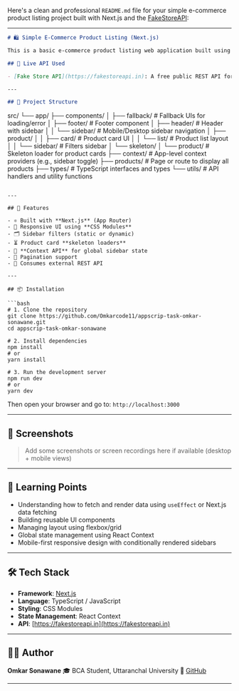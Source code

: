 Here's a clean and professional `README.md` file for your simple e-commerce product listing project built with Next.js and the [FakeStoreAPI](https://fakestoreapi.in):

---

```markdown
# 🛍️ Simple E-Commerce Product Listing (Next.js)

This is a basic e-commerce product listing web application built using **Next.js**. It fetches products from the [FakeStoreAPI](https://fakestoreapi.in) and displays them in a responsive layout. The project features components such as headers, sidebars, product cards, pagination, and skeleton loading for enhanced user experience.

## 🔗 Live API Used

- [Fake Store API](https://fakestoreapi.in): A free public REST API for testing and prototyping e-commerce applications.

---

## 📁 Project Structure

```

src/
└── app/
├── components/
│   ├── fallback/               # Fallback UIs for loading/error
│   ├── footer/                 # Footer component
│   ├── header/                 # Header with sidebar
│   │   └── sidebar/           # Mobile/Desktop sidebar navigation
│   ├── product/
│   │   ├── card/              # Product card UI
│   │   └── list/              # Product list layout
│   │       └── sidebar/       # Filters sidebar
│   └── skeleton/
│       └── product/           # Skeleton loader for product cards
├── context/                   # App-level context providers (e.g., sidebar toggle)
├── products/                  # Page or route to display all products
├── types/                     # TypeScript interfaces and types
└── utils/                     # API handlers and utility functions

````

---

## 🚀 Features

- ⚛️ Built with **Next.js** (App Router)
- 🎨 Responsive UI using **CSS Modules**
- 🗂️ Sidebar filters (static or dynamic)
- ⏳ Product card **skeleton loaders**
- 🧠 **Context API** for global sidebar state
- 🔁 Pagination support
- 🔗 Consumes external REST API

---

## 📦 Installation

```bash
# 1. Clone the repository
git clone https://github.com/Omkarcode11/appscrip-task-omkar-sonawane.git
cd appscrip-task-omkar-sonawane

# 2. Install dependencies
npm install
# or
yarn install

# 3. Run the development server
npm run dev
# or
yarn dev
````

Then open your browser and go to: `http://localhost:3000`

---

## 📸 Screenshots

> Add some screenshots or screen recordings here if available (desktop + mobile views)

---

## 🧠 Learning Points

* Understanding how to fetch and render data using `useEffect` or Next.js data fetching
* Building reusable UI components
* Managing layout using flexbox/grid
* Global state management using React Context
* Mobile-first responsive design with conditionally rendered sidebars

---

## 🛠️ Tech Stack

* **Framework**: [Next.js](https://nextjs.org/)
* **Language**: TypeScript / JavaScript
* **Styling**: CSS Modules
* **State Management**: React Context
* **API**: [https://fakestoreapi.in](https://fakestoreapi.in)

---

## 👨‍💻 Author

**Omkar Sonawane**
🎓 BCA Student, Uttaranchal University
🔗 [GitHub](https://github.com/Omkarcode11)

---
